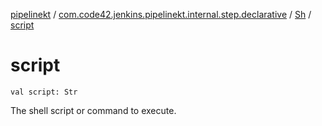 [pipelinekt](../../index.md) / [com.code42.jenkins.pipelinekt.internal.step.declarative](../index.md) / [Sh](index.md) / [script](./script.md)

# script

`val script: Str`

The shell script or command to execute.

